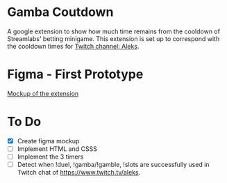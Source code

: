 # Gamba Coutdown
A google extension to show how much time remains from the cooldown of Streamlabs' betting minigame. This extension is set up to correspond with the cooldown times for [Twitch channel: Aleks](https://www.twitch.tv/aleks). 

# Figma - First Prototype
[Mockup of the extension](https://www.figma.com/file/VvPMCXgk21y4tFboSket6M/Extension?node-id=0%3A1&t=0uAlMjOpx9XP6nZd-1)

# To Do
- [x] Create figma mockup 
- [ ] Implement HTML and CSSS 
- [ ] Implement the 3 timers
- [ ] Detect when !duel, !gamba/!gamble, !slots are successfully used in Twitch chat of https://www.twitch.tv/aleks. 
